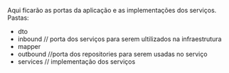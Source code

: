 Aqui ficarão as portas da aplicação e as implementações dos serviços.
Pastas:
* dto
* inbound // porta dos serviços para serem ultilizados na infraestrutura
* mapper
* outbound //porta dos repositories para serem usadas no serviço
* services // implementação dos serviços